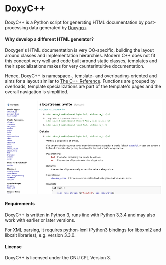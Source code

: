DoxyC++
=======

DoxyC++ is a Python script for generating HTML documentation by post-processing
data generated by [Doxygen](www.doxygen.org/).

#### Why develop a different HTML generator?

Doxygen's HTML documentation is very OO-specific, building the layout around
classes and implementation hierarchies. Modern C++ does not fit this concept
very well and code built around static classes, templates and their 
specializations makes for very counterintuitive documentation.

Hence, DoxyC++ is namespace-, template- and overloading-oriented and aims for 
a layout similar to [The C++ Reference](http://cplusplus.com). Functions are
grouped by overloads, template specializations are part of the template's pages
and the overall navigation is simplified.

![Screenshot](doc/src/screenshot.png)

#### Requirements

DoxyC++ is written in Python 3, runs fine with Python 3.3.4 and may also work
with earlier or later versions.

For XML parsing, it requires python-lxml (Python3 bindings for libbxml2 and 
libxslt libraries), e.g. version 3.3.0.

#### License

DoxyC++ is licensed under the GNU GPL Version 3.

